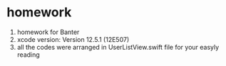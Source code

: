 # homework


1. homework for Banter
2. xcode version: Version 12.5.1 (12E507)
3. all the codes were arranged in UserListView.swift file  for your easyly reading

